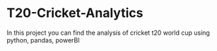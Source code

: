 # T20-Cricket-Analytics
In this project you can find the analysis of cricket t20 world cup using python, pandas, powerBI
